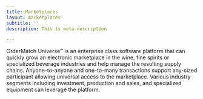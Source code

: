 ```yaml
---
title: Marketplaces
layout: marketplaces
subtitle: ''
description: This is meta description

---
```

OrderMatch Universe™ is an enterprise class software platform that can quickly grow an electronic marketplace in the wine, fine spirits or specialized beverage industries and help manage the resulting supply chains. Anyone-to-anyone and one-to-many transactions support any-sized participant allowing universal access to the marketplace. Various industry segments including investment, production and sales, and specialized equipment can leverage the platform.